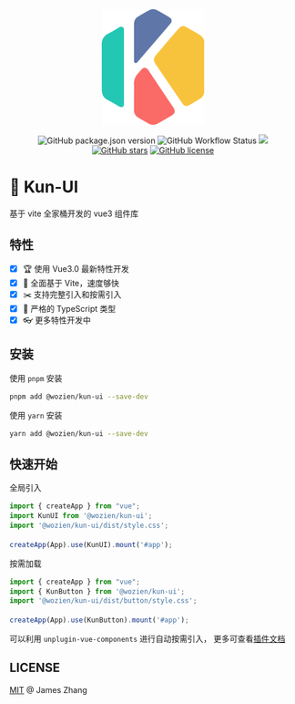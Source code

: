 <p align="center">
<img alt="logo" src="./docs/public/logo.png" style="width:180px;">
<p>

<p align="center">
<img alt="GitHub package.json version" src="https://img.shields.io/github/package-json/v/wozien/kun-ui">
<img alt="GitHub Workflow Status" src="https://img.shields.io/github/workflow/status/wozien/kun-ui/CI?label=CI">
<a href="https://codecov.io/gh/wozien/kun-ui" > 
 <img src="https://codecov.io/gh/wozien/kun-ui/branch/main/graph/badge.svg?token=QSXGDPM98J"/> 
 </a>
<a href="https://github.com/wozien/kun-ui/
stargazers"><img alt="GitHub stars" src="https://img.shields.io/github/stars/wozien/kun-ui"></a>
<a href="https://github.com/wozien/kun-ui/blob/main/LICENSE"><img alt="GitHub license" src="https://img.shields.io/github/license/wozien/kun-ui?color=red"></a>
</p>

<h1> 🐔 Kun-UI </h1>

基于 vite 全家桶开发的 vue3 组件库 


## 特性
- [x] 🏆 使用 Vue3.0 最新特性开发
- [x] 🚀 全面基于 Vite，速度够快
- [x] ✂️ 支持完整引入和按需引入
- [x] 💪 严格的 TypeScript 类型
- [x] 👓 更多特性开发中

## 安装

使用 `pnpm` 安装

```bash
pnpm add @wozien/kun-ui --save-dev
```

使用 `yarn` 安装

```bash
yarn add @wozien/kun-ui --save-dev
```

## 快速开始

全局引入

```js
import { createApp } from "vue";
import KunUI from '@wozien/kun-ui';
import '@wozien/kun-ui/dist/style.css';

createApp(App).use(KunUI).mount('#app');
```

按需加载

```js
import { createApp } from "vue";
import { KunButton } from '@wozien/kun-ui';
import '@wozien/kun-ui/dist/button/style.css';

createApp(App).use(KunButton).mount('#app');
```

可以利用 `unplugin-vue-components` 进行自动按需引入， 更多可查看[插件文档](https://github.com/antfu/unplugin-vue-components)


## LICENSE
[MIT](LICENSE) @ James Zhang